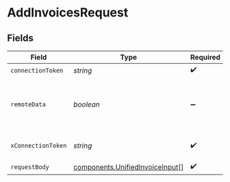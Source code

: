 # AddInvoicesRequest


## Fields

| Field                                                                              | Type                                                                               | Required                                                                           | Description                                                                        |
| ---------------------------------------------------------------------------------- | ---------------------------------------------------------------------------------- | ---------------------------------------------------------------------------------- | ---------------------------------------------------------------------------------- |
| `connectionToken`                                                                  | *string*                                                                           | :heavy_check_mark:                                                                 | N/A                                                                                |
| `remoteData`                                                                       | *boolean*                                                                          | :heavy_minus_sign:                                                                 | Set to true to include data from the original Accounting software.                 |
| `xConnectionToken`                                                                 | *string*                                                                           | :heavy_check_mark:                                                                 | The connection token                                                               |
| `requestBody`                                                                      | [components.UnifiedInvoiceInput](../../models/components/unifiedinvoiceinput.md)[] | :heavy_check_mark:                                                                 | N/A                                                                                |